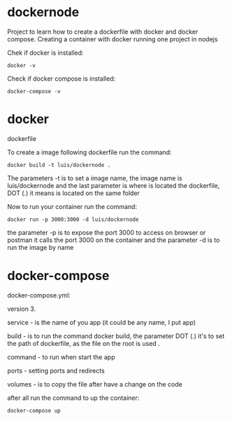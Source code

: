 # dockernode

Project to learn how to create a dockerfile with docker and docker compose.
Creating a container with docker running one project in nodejs

Chek if docker is installed:
```
docker -v
```

Check if docker compose is installed:
```
docker-compose -v
```



# docker

dockerfile

To create a image following dockerfile run the command:
```
docker build -t luis/dockernode .
```

The parameters -t is to set a image name, the image name is luis/dockernode and the last parameter is where is located the dockerfile, DOT (.) it means is located on the same folder
 

Now to run your container run the command:
```
docker run -p 3000:3000 -d luis/dockernode
```

the parameter -p is to expose the port 3000 to access on browser or postman it calls the port 3000 on the container and the parameter -d is to run the image by name



# docker-compose

docker-compose.yml:

version 3.

service - is the name of you app (it could be any name, I put app)

build - is to run the command docker build, the parameter DOT (.) it's to set the path of dockerfile, as the file on the root is used .

command - to run when start the app

ports - setting ports and redirects

volumes - is to copy the file after have a change on the code

after all run the command to up the container:
```
docker-compose up
```